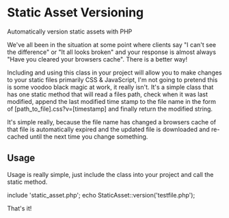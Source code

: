 # Static Asset Versioning

Automatically version static assets with PHP

We've all been in the situation at some point where clients say "I can't see the difference" or "It all looks broken" and your response is almost always "Have you cleared your browsers cache". There is a better way! 

Including and using this class in your project will allow you to make changes to your static files primarily CSS & JavaScript, I'm not going to pretend this is some voodoo black magic at work, it really isn't. It's a simple class that has one static method that will read a files path, check when it was last modified, append the last modified time stamp to the file name in the form of [path_to_file].css?v=[timestamp] and finally return the modified string.

It's simple really, because the file name has changed a browsers cache of that file is automatically expired and the updated file is downloaded and re-cached until the next time you change something.

## Usage

Usage is really simple, just include the class into your project and call the static method.

include 'static_asset.php';
echo StaticAsset::version('testfile.php');

That's it!
